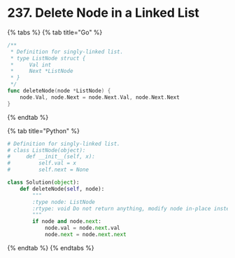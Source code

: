 # 237. Delete Node in a Linked List

{% tabs %}
{% tab title="Go" %}
```go
/**
 * Definition for singly-linked list.
 * type ListNode struct {
 *     Val int
 *     Next *ListNode
 * }
 */
func deleteNode(node *ListNode) {
    node.Val, node.Next = node.Next.Val, node.Next.Next
}

```
{% endtab %}

{% tab title="Python" %}
```python
# Definition for singly-linked list.
# class ListNode(object):
#     def __init__(self, x):
#         self.val = x
#         self.next = None

class Solution(object):
    def deleteNode(self, node):
        """
        :type node: ListNode
        :rtype: void Do not return anything, modify node in-place instead.
        """
        if node and node.next:
            node.val = node.next.val
            node.next = node.next.next
```
{% endtab %}
{% endtabs %}


